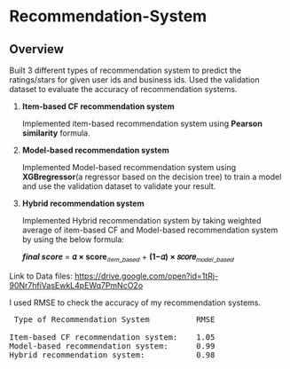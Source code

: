 # Recommendation-System

## Overview

Built 3 different types of recommendation system to predict the ratings/stars for given user ids and business ids. Used the validation dataset to evaluate the accuracy of recommendation systems.

1)	**Item-based CF recommendation system**

    Implemented item-based recommendation system using **Pearson similarity** formula.

2)	**Model-based recommendation system**

    Implemented Model-based recommendation system using **XGBregressor**(a regressor based on the decision tree) to train a model and       use the validation dataset to validate your result. 

3)	**Hybrid recommendation system**

    Implemented Hybrid recommendation system by taking weighted average of item-based CF and Model-based recommendation system by using     the below formula:

      ***final score*** = **𝛼 × score**<sub>𝑖𝑡𝑒𝑚_𝑏𝑎𝑠𝑒𝑑</sub>   + **(1−𝛼) × 𝑠𝑐𝑜𝑟𝑒**<sub>𝑚𝑜𝑑𝑒𝑙_𝑏𝑎𝑠𝑒𝑑</sub>

Link to Data files:
https://drive.google.com/open?id=1tRj-90Nr7hfiVasEwkL4pEWq7PmNcO2o

I used RMSE to check the accuracy of my recommendation systems.

<pre>
 Type of Recommendation System          RMSE  
 
Item-based CF recommendation system:    1.05  
Model-based recommendation system:      0.99  
Hybrid recommendation system:           0.98
</pre>


